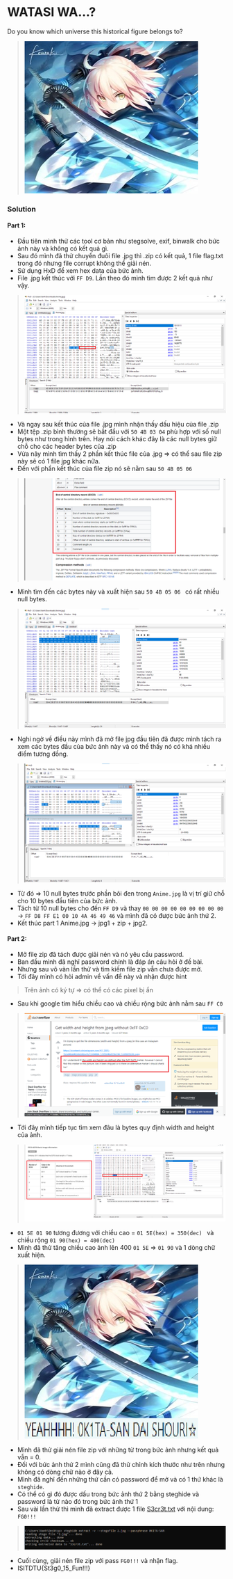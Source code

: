 # WATASI WA...?
Do you know which universe this historical figure belongs to?
> ![](Files/Anime.jpg)
### Solution
#### Part 1:
- Đầu tiên mình thử các tool cơ bản như stegsolve, exif, binwalk cho bức ảnh này và không có kết quả gì.
- Sau đó mình đã thử chuyển đuôi file .jpg thì .zip có kết quả, 1 file flag.txt trong đó nhưng file corrupt không thể giải nén.
- Sử dụng HxD để xem hex data của bức ảnh.
- File .jpg kết thúc với  ```FF D9```. Lần theo đó mình tìm được 2 kết quả như vậy.
> ![](Files/1.png)
- Và ngay sau kết thúc của file .jpg mình nhận thấy dấu hiệu của file .zip 
- Một tệp .zip bình thường sẽ bắt đầu với ```50 4B 03 04``` phù hợp với số null bytes như trong hình trên. Hay nói cách khác đây là các null bytes giữ chỗ cho các header bytes của .zip
- Vừa nãy mình tìm thấy 2 phần kết thúc file của .jpg => có thể sau file zip này sẽ có 1 file jpg khác nữa.
- Đến với phần kết thúc của file zip nó sẽ nằm sau ```50 4B 05 06 ```
> ![](Files/2.png)
- Mình tìm đến các bytes này và xuất hiện sau ```50 4B 05 06 ``` có rất nhiều null bytes.
> ![](Files/3.png)
- Nghi ngờ về điều này mình đã mở file jpg đầu tiên đã được mình tách ra xem các bytes đầu của bức ảnh này và có thể thấy nó có khá nhiều điểm tương đồng.
> ![](Files/4.png)
- Từ đó => 10 null bytes trước phần bôi đen trong ```Anime.jpg``` là vị trí giữ chỗ cho 10 bytes đầu tiên của bức ảnh.
- Tách từ 10 null bytes cho đến ```FF D9``` và thay ```00 00 00 00 00 00 00 00 00 ``` -> ```FF D8 FF E1 00 10 4A 46 49 46``` và mình đã có được bức ảnh thứ 2.
- Kết thúc part 1 Anime.jpg -> jpg1 + zip + jpg2.
#### Part 2:
- Mở file zip đã tách được giải nén và nó yêu cầu password.
- Ban đầu mình đã nghĩ password chính là đáp án câu hỏi ở đề bài.
- Nhưng sau vô vàn lần thử và tìm kiếm file zip vẫn chưa được mở.
- Tới đây mình có hỏi admin về vấn đề này và nhận được hint
> Trên ảnh có ký tự
=> có thể có các pixel bị ẩn
- Sau khi google tìm hiểu chiều cao và chiều rộng bức ảnh nằm sau ```FF C0```
> ![](Files/5.png)
- Tới đây mình tiếp tục tìm xem đâu là bytes quy định width and height của ảnh.
> ![](Files/6.png)
- ```01 5E 01 90``` tương đương với chiều cao = ```01 5E(hex) = 350(dec) ``` và chiều rộng ``` 01 90(hex) = 400(dec) ```
- Mình đã thử tăng chiều cao ảnh lên 400 ```01 5E``` => ```01 90``` và 1 dòng chữ xuất hiện.
> ![](Files/1.jpg)
- Mình đã thử giải nén file zip với những từ trong bức ảnh nhưng kết quả vẫn = 0.
- Đối với bức ảnh thứ 2 mình cũng đã thử chỉnh kích thước như trên nhưng không có dòng chữ nào ở đây cả.
- Mình đã nghĩ đến những thứ cần có password để mở và có 1 thứ khác là ```steghide```.
- Có thể có gì đó được dấu trong bức ảnh thứ 2 bằng steghide và password là từ nào đó trong bức ảnh thứ 1
- Sau vài lần thử thì mình đã extract được 1 file [S3cr3t.txt](Files/S3cr3t.txt) với nội dung: ```FG0!!!```
> ![](Files/7.png)
- Cuối cùng, giải nén file zip với pass ```FG0!!!``` và nhận flag.
- ISITDTU{St3g0_15_Fun!!!}

